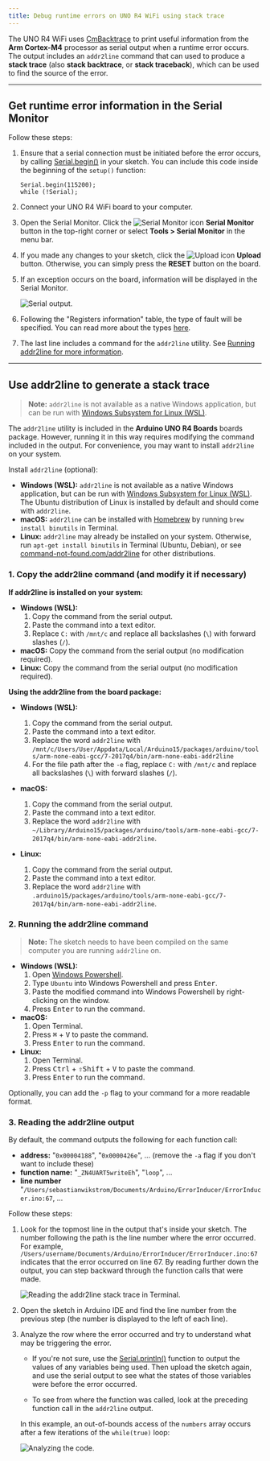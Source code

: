 ```yaml
---
title: Debug runtime errors on UNO R4 WiFi using stack trace
---
```


The UNO R4 WiFi uses [CmBacktrace](https://github.com/armink/CmBacktrace) to print useful information from the **Arm Cortex-M4** processor as serial output when a runtime error occurs. The output includes an `addr2line` command that can used to produce a **stack trace** (also **stack backtrace**, or **stack traceback**), which can be used to find the source of the error.

---

## Get runtime error information in the Serial Monitor

Follow these steps:

1. Ensure that a serial connection must be initiated before the error occurs, by calling [Serial.begin()](https://www.arduino.cc/reference/en/language/functions/communication/serial/begin/) in your sketch. You can include this code inside the beginning of the `setup()` function:

   ```
   Serial.begin(115200);
   while (!Serial);
   ```

2. Connect your UNO R4 WiFi board to your computer.
3. Open the Serial Monitor. Click the ![Serial Monitor icon](assets/symbol_monitor.png) **Serial Monitor** button in the top-right corner or select  **Tools > Serial Monitor** in the menu bar.
4. If you made any changes to your sketch, click the ![Upload icon](assets/symbol_upload2.png) **Upload** button. Otherwise, you can simply press the **RESET** button on the board.
5. If an exception occurs on the board, information will be displayed in the Serial Monitor.

   ![Serial output.](assets/addr2line-example-serial.png)

6. Following the "Registers information" table, the type of fault will be specified. You can read more about the types [here](https://wiki.segger.com/Cortex-M_Fault#Cortex-M_Fault_Exceptions).
7. The last line includes a command for the `addr2line` utility. See [Running addr2line for more information](#running-addr2line).

---

<a id="running-addr2line"></a>

## Use addr2line to generate a stack trace

> **Note:** `addr2line` is not available as a native Windows application, but can be run with [Windows Subsystem for Linux (WSL)](https://learn.microsoft.com/en-us/windows/wsl/install).

The `addr2line` utility is included in the **Arduino UNO R4 Boards** boards package. However, running it in this way requires modifying the command included in the output. For convenience, you may want to install `addr2line` on your system.

Install `addr2line` (optional):

* **Windows (WSL):** `addr2line` is not available as a native Windows application, but can be run with [Windows Subsystem for Linux (WSL)](https://learn.microsoft.com/en-us/windows/wsl/install). The Ubuntu distribution of Linux is installed by default and should come with `addr2line`.
* **macOS:** `addr2line` can be installed with [Homebrew](https://brew.sh/) by running `brew install binutils` in Terminal.
* **Linux:** `addr2line` may already be installed on your system. Otherwise, run `apt-get install binutils` in Terminal (Ubuntu, Debian), or see [command-not-found.com/addr2line](https://command-not-found.com/addr2line) for other distributions.

### 1. Copy the addr2line command (and modify it if necessary)

**If addr2line is installed on your system:**

* **Windows (WSL):**
  1. Copy the command from the serial output.
  2. Paste the command into a text editor.
  3. Replace `C:` with `/mnt/c` and replace all backslashes (`\`) with forward slashes (`/`).
* **macOS:** Copy the command from the serial output (no modification required).
* **Linux:** Copy the command from the serial output (no modification required).

**Using the addr2line from the board package:**

* **Windows (WSL):**
  1. Copy the command from the serial output.
  2. Paste the command into a text editor.
  3. Replace the word `addr2line` with `/mnt/c/Users/User/Appdata/Local/Arduino15/packages/arduino/tools/arm-none-eabi-gcc/7-2017q4/bin/arm-none-eabi-addr2line`
  4. For the file path after the `-e` flag, replace `C:` with `/mnt/c` and replace all backslashes (`\`) with forward slashes (`/`).

* **macOS:**
  1. Copy the command from the serial output.
  2. Paste the command into a text editor.
  3. Replace the word `addr2line` with `~/Library/Arduino15/packages/arduino/tools/arm-none-eabi-gcc/7-2017q4/bin/arm-none-eabi-addr2line`.
* **Linux:**
  1. Copy the command from the serial output.
  2. Paste the command into a text editor.
  3. Replace the word `addr2line` with `.arduino15/packages/arduino/tools/arm-none-eabi-gcc/7-2017q4/bin/arm-none-eabi-addr2line`.

### 2. Running the addr2line command

> **Note:** The sketch needs to have been compiled on the same computer you are running `addr2line` on.

* **Windows (WSL):**
  1. Open [Windows Powershell](https://learn.microsoft.com/en-us/powershell/scripting/windows-powershell/starting-windows-powershell?view=powershell-7.3).
  2. Type `Ubuntu` into Windows Powershell and press <kbd>Enter</kbd>.
  3. Paste the modified command into Windows Powershell by right-clicking on the window.
  4. Press <kbd>Enter</kbd> to run the command.
* **macOS:**
  1. Open Terminal.
  2. Press <kbd>⌘</kbd> + <kbd>V</kbd> to paste the command.
  3. Press <kbd>Enter</kbd> to run the command.
* **Linux:**
  1. Open Terminal.
  2. Press <kbd>Ctrl</kbd> + <kbd>⇧Shift</kbd> + <kbd>V</kbd> to paste the command.
  3. Press <kbd>Enter</kbd> to run the command.

Optionally, you can add the `-p` flag to your command for a more readable format.

### 3. Reading the addr2line output

By default, the command outputs the following for each function call:

* **address:** "`0x00004188`", "`0x0000426e`", ... (remove the `-a` flag if you don't want to include these)
* **function name:** "`_ZN4UART5writeEh`", "`loop`", ...
* **line number** "`/Users/sebastianwikstrom/Documents/Arduino/ErrorInducer/ErrorInducer.ino:67`, ...

Follow these steps:

1. Look for the topmost line in the output that's inside your sketch. The number following the path is the line number where the error occurred. For example, `/Users/username/Documents/Arduino/ErrorInducer/ErrorInducer.ino:67` indicates that the error occurred on line 67. By reading further down the output, you can step backward through the function calls that were made.

   ![Reading the addr2line stack trace in Terminal.](assets/addr2line-terminal.png)

2. Open the sketch in Arduino IDE and find the line number from the previous step (the number is displayed to the left of each line).
3. Analyze the row where the error occurred and try to understand what may be triggering the error.

   * If you're not sure, use the [Serial.println()](https://www.arduino.cc/reference/en/language/functions/communication/serial/println/) function to output the values of any variables being used. Then upload the sketch again, and use the serial output to see what the states of those variables were before the error occurred.

   * To see from where the function was called, look at the preceding function call in the `addr2line` output.

   In this example, an out-of-bounds access of the `numbers` array occurs after a few iterations of the `while(true)` loop:

   ![Analyzing the code.](assets/addr2line-example.png)
